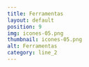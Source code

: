 ```yaml
---
title: Ferramentas
layout: default
position: 9
img: icones-05.png
thumbnail: icones-05.png
alt: Ferramentas
category: line_2
---
```

